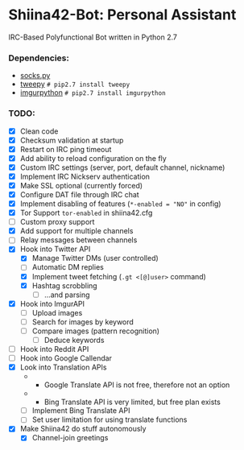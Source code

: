 # Shiina42-Bot: Personal Assistant
IRC-Based Polyfunctional Bot written in Python 2.7

### Dependencies:
- [socks.py](https://github.com/Anorov/PySocks/blob/master/socks.py)
- [tweepy](https://github.com/tweepy/tweepy) `# pip2.7 install tweepy`
- [imgurpython](https://github.com/Imgur/imgurpython) `# pip2.7 install imgurpython`

### TODO:
- [x] Clean code
- [x] Checksum validation at startup
- [x] Restart on IRC ping timeout
- [x] Add ability to reload configuration on the fly
- [x] Custom IRC settings (server, port, default channel, nickname)
- [x] Implement IRC Nickserv authentication
- [x] Make SSL optional (currently forced)
- [x] Configure DAT file through IRC chat
- [x] Implement disabling of features (`*-enabled = "NO"` in config)
- [x] Tor Support `tor-enabled` in shiina42.cfg
- [ ] Custom proxy support
- [x] Add support for multiple channels
- [ ] Relay messages between channels
- [x] Hook into Twitter API
	- [x] Manage Twitter DMs (user controlled)
	- [ ] Automatic DM replies
	- [x] Implement tweet fetching (`.gt <[@]user>` command)
	- [x] Hashtag scrobbling
		- [ ] ...and parsing
- [x] Hook into ImgurAPI
	- [ ] Upload images
	- [ ] Search for images by keyword
	- [ ] Compare images (pattern recognition)
		- [ ] Deduce keywords
- [ ] Hook into Reddit API
- [ ] Hook into Google Callendar
- [x] Look into Translation APIs
	- * Google Translate API is not free, therefore not an option
	- * Bing Translate API is very limited, but free plan exists
	- [ ] Implement Bing Translate API
	- [ ] Set user limitation for using translate functions
- [x] Make Shiina42 do stuff autonomously
	- [x] Channel-join greetings
